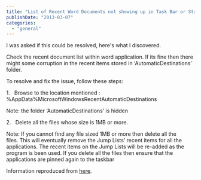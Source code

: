 ```yaml
---
title: "List of Recent Word Documents not showing up in Task Bar or Start Menu."
publishDate: "2013-03-07"
categories: 
  - "general"
---
```


I was asked if this could be resolved, here's what I discovered.

Check the recent document list within word application. If its fine then there might some corruption in the recent items stored in ‘AutomaticDestinations’ folder.

To resolve and fix the issue, follow these steps:

1.   Browse to the location mentioned : %AppData%MicrosoftWindowsRecentAutomaticDestinations

Note: the folder ‘AutomaticDestinations’ is hidden

2.   Delete all the files whose size is 1MB or more.

Note: If you cannot find any file sized 1MB or more then delete all the files. This will eventually remove the Jump Lists’ recent items for all the applications. The recent items on the Jump Lists will be re-added as the program is been used. If you delete all the files then ensure that the applications are pinned again to the taskbar

Information reproduced from [here](https://answers.microsoft.com/en-us/office/forum/officeversion_other-word/list-of-recent-documents-not-showing-up-in-task/8f63be2f-67b0-463e-995e-8274adefdcbe).
